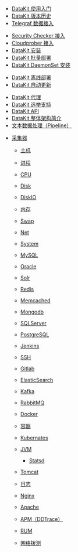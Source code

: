 - [DataKit 使用入门](datakit-how-to)
- [DataKit 版本历史](changelog)
- [Telegraf 数据接入](telegraf)
<!-- - [Prometheus 数据接入](prometheus) -->
- [Security Checker 接入](sec-checker)
- [Cloudprober 接入](cloudprober)
- [DataKit 安装](datakit-install)
- [DataKit 批量部署](datakit-batch-deploy)
- [DataKit DaemonSet 安装](datakit-daemonset-deploy)
<!-- - [DataKit Docker 安装](datakit-docker-install) -->
- [DataKit 离线部署](datakit-offline-install)
- [DataKit 自动更新](datakit-update-crontab)
<!-- - [Datakit 公网部署](datakit-on-public) -->
- [DataKit 代理](proxy)
- [DataKit 选举支持](election)
- [DataKit API](apis)
- [DataKit 整体架构简介](datakit-arch)
- [文本数据处理（Pipeline）](pipeline)
<!-- - [DataKit 支持的数据类型](datatypes) -->
<!-- - [DataWay](dataway) -->
- [采集器]()

  - [主机](hostobject)
  - [进程](host_processes)
  - [CPU](cpu)
  - [Disk](disk)
  - [DiskIO](diskio)
  - [内存](mem)
  - [Swap](swap)
  - [Net](net)
  - [System](system)

  - [MySQL](mysql)
  - [Oracle](oracle)
  - [Solr](solr)

  - [Redis](redis)
  - [Memcached](memcached)
  - [Mongodb](mongodb)
  - [SQLServer](sqlserver)
  - [PostgreSQL](PostgreSQL)

  - [Jenkins](jenkins)
  - [SSH](ssh)
  - [Gitlab](gitlab)

  - [ElasticSearch](elasticsearch)
  - [Kafka](kafka)
  - [RabbitMQ](rabbitmq)

  - [Docker](docker)
  - [容器](container)
  - [Kubernates](kubernates)

  - [JVM](jvm)
	- [Statsd](statsd)
  - [Tomcat](tomcat)
  - [日志](logging)
  - [Nginx](nginx)
  - [Apache](apache)

  - [APM（DDTrace）](ddtrace)
  - [RUM](rum)
  - [网络拨测](dialtesting)
